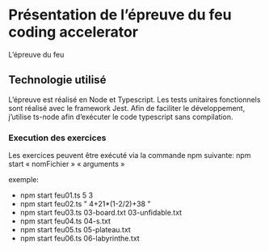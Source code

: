 # Présentation de l’épreuve du feu coding accelerator

L’épreuve du feu

## Technologie utilisé

L’épreuve est réalisé en Node et Typescript. Les tests unitaires fonctionnels sont réalisé avec le framework Jest.
Afin de faciliter le développement, j’utilise ts-node afin d’exécuter le code typescript sans compilation.

### Execution des exercices

Les exercices peuvent être exécuté via la commande npm suivante: npm start « nomFichier » « arguments »

exemple:
-  npm start feu01.ts 5 3
-  npm start feu02.ts "  4+21*(1-2/2)+38 "
-  npm start feu03.ts 03-board.txt 03-unfidable.txt
-  npm start feu04.ts 04-s.txt
-  npm start feu05.ts 05-plateau.txt
-  npm start feu06.ts 06-labyrinthe.txt